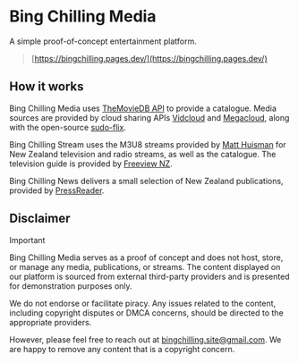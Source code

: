 # Bing Chilling Media
A simple proof-of-concept entertainment platform. 
>[https://bingchilling.pages.dev/](https://bingchilling.pages.dev/)

## How it works

Bing Chilling Media uses [TheMovieDB API](https://developer.themoviedb.org/) to provide a catalogue. Media sources are provided by cloud sharing APIs [Vidcloud](https://rabbitstream.net/) and [Megacloud](https://megacloud.tv/), along with the open-source [sudo-flix](https://pseudo-flix.pro/).

Bing Chilling Stream uses the M3U8 streams provided by [Matt Huisman](https://www.matthuisman.nz/2017/07/new-updated-nz-iptv-files.html) for New Zealand television and radio streams, as well as the catalogue.
The television guide is provided by [Freeview NZ](https://freeviewnz.tv/tvguide/whats-on/?st=streaming/).

Bing Chilling News delivers a small selection of New Zealand publications, provided by [PressReader](https://www.pressreader.com/). 

## Disclaimer

>[!IMPORTANT]
>Bing Chilling Media serves as a proof of concept and does not host, store, or manage any media, publications, or streams. The content displayed on our platform is sourced from external third-party providers and is presented for demonstration purposes only.
>
>We do not endorse or facilitate piracy. Any issues related to the content, including copyright disputes or DMCA concerns, should be directed to the appropriate providers.
>
>However, please feel free to reach out at [bingchilling.site@gmail.com](mailto:bingchilling.site@gmail.com). We are happy to remove any content that is a copyright concern.
